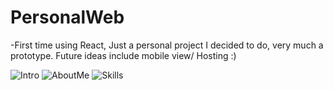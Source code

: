 # PersonalWeb
-First time using React,
Just a personal project I decided to do, very much a prototype. Future ideas include mobile view/ Hosting :)



![Intro](https://github.com/JoseGonzCSE/PersonalWeb2/assets/116050946/6545ef0f-eeb0-4efc-8f43-d2ddf3da4972)
![AboutMe](https://github.com/JoseGonzCSE/PersonalWeb2/assets/116050946/5fec9fba-2d67-4d63-86a8-f6b2f187b3bb)
![Skills](https://github.com/JoseGonzCSE/PersonalWeb2/assets/116050946/786eee32-f17d-49b1-9992-136d6c8bcdcd)
